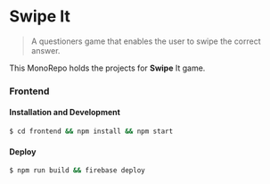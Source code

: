 Swipe It
===

> A questioners game that enables the user to swipe the correct answer.

This MonoRepo holds the projects for **Swipe** It game.

### Frontend

#### Installation and Development

```bash
$ cd frontend && npm install && npm start
```

#### Deploy

```bash
$ npm run build && firebase deploy
```



